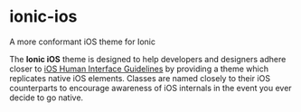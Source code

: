 # ionic-ios
A more conformant iOS theme for Ionic

The **Ionic iOS** theme is designed to help developers and designers adhere closer to [iOS Human Interface Guidelines](https://developer.apple.com/library/ios/documentation/UserExperience/Conceptual/MobileHIG/) by providing a theme which replicates native iOS elements. Classes are named closely to their iOS counterparts to encourage awareness of iOS internals in the event you ever decide to go native.
